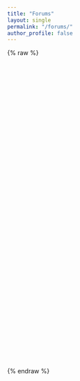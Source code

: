 ```yaml
---
title: "Forums"
layout: single
permalink: "/forums/"
author_profile: false
---
```


{% raw %}
<iframe id="forum_embed"
  src="javascript:void(0)"
  scrolling="no"
  frameborder="0"
  width="900"
  height="700">
  Your browser doesn't support iFrames.
</iframe>
<script type="text/javascript">
  document.getElementById('forum_embed').src =
     'https://groups.google.com/forum/embed/?place=forum/cvgroup2013'
     + '&showsearch=true&showpopout=true&showtabs=false'
     + '&parenturl=' + encodeURIComponent(window.location.href);
</script>
{% endraw %}
